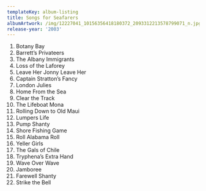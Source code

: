 ```yaml
---
templateKey: album-listing
title: Songs for Seafarers
albumArtwork: /img/12227041_10156356418180372_2093312213578799071_n.jpg
release-year: '2003'
---
```

1. Botany Bay
2. Barrett’s Privateers
3. The Albany Immigrants
4. Loss of the Laforey
5. Leave Her Jonny Leave Her
6. Captain Stratton’s Fancy
7. London Julies
8. Home From the Sea
9. Clear the Track
10. The Lifeboat Mona
11. Rolling Down to Old Maui
12. Lumpers Life
13. Pump Shanty
14. Shore Fishing Game
15. Roll Alabama Roll
16. Yeller Girls
17. The Gals of Chile
18. Tryphena’s Extra Hand
19. Wave Over Wave
20. Jamboree
21. Farewell Shanty
22. Strike the Bell

